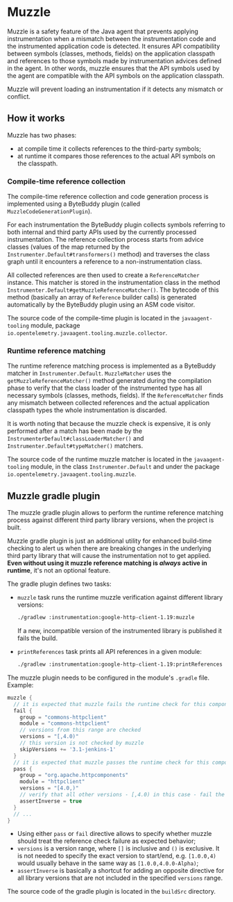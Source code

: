 # Muzzle

Muzzle is a safety feature of the Java agent that prevents applying instrumentation when a mismatch
between the instrumentation code and the instrumented application code is detected.
It ensures API compatibility between symbols (classes, methods, fields) on the application classpath
and references to those symbols made by instrumentation advices defined in the agent.
In other words, muzzle ensures that the API symbols used by the agent are compatible with the API
symbols on the application classpath.

Muzzle will prevent loading an instrumentation if it detects any mismatch or conflict.

## How it works

Muzzle has two phases:
* at compile time it collects references to the third-party symbols;
* at runtime it compares those references to the actual API symbols on the classpath.

### Compile-time reference collection

The compile-time reference collection and code generation process is implemented using a ByteBuddy
plugin (called `MuzzleCodeGenerationPlugin`).

For each instrumentation the ByteBuddy plugin collects symbols referring to both internal and third
party APIs used by the currently processed instrumentation. The reference collection process starts
from advice classes (values of the map returned by the `Instrumenter.Default#transformers()` method)
and traverses the class graph until it encounters a reference to a non-instrumentation class.

All collected references are then used to create a `ReferenceMatcher` instance. This matcher
is stored in the instrumentation class in the method `Instrumenter.Default#getMuzzleReferenceMatcher()`.
The bytecode of this method (basically an array of `Reference` builder calls) is generated
automatically by the ByteBuddy plugin using an ASM code visitor.

The source code of the compile-time plugin is located in the `javaagent-tooling` module,
package `io.opentelemetry.javaagent.tooling.muzzle.collector`.

### Runtime reference matching

The runtime reference matching process is implemented as a ByteBuddy matcher in `Instrumenter.Default`.
`MuzzleMatcher` uses the `getMuzzleReferenceMatcher()` method generated during the compilation phase
to verify that the class loader of the instrumented type has all necessary symbols (classes,
methods, fields). If the `ReferenceMatcher` finds any mismatch between collected references and the
actual application classpath types the whole instrumentation is discarded.

It is worth noting that because the muzzle check is expensive, it is only performed after a match
has been made by the `InstrumenterDefault#classLoaderMatcher()` and `Instrumenter.Default#typeMatcher()`
matchers.

The source code of the runtime muzzle matcher is located in the `javaagent-tooling` module,
in the class `Instrumenter.Default` and under the package `io.opentelemetry.javaagent.tooling.muzzle`.

## Muzzle gradle plugin

The muzzle gradle plugin allows to perform the runtime reference matching process against different
third party library versions, when the project is built.

Muzzle gradle plugin is just an additional utility for enhanced build-time checking
to alert us when there are breaking changes in the underlying third party library
that will cause the instrumentation not to get applied.
**Even without using it muzzle reference matching is _always_ active in runtime**,
it's not an optional feature.

The gradle plugin defines two tasks:

* `muzzle` task runs the runtime muzzle verification against different library versions:
    ```sh
    ./gradlew :instrumentation:google-http-client-1.19:muzzle
    ```
    If a new, incompatible version of the instrumented library is published it fails the build.

* `printReferences` task prints all API references in a given module:
    ```sh
    ./gradlew :instrumentation:google-http-client-1.19:printReferences
    ```

The muzzle plugin needs to be configured in the module's `.gradle` file.
Example:

```groovy
muzzle {
  // it is expected that muzzle fails the runtime check for this component
  fail {
    group = "commons-httpclient"
    module = "commons-httpclient"
    // versions from this range are checked
    versions = "[,4.0)"
    // this version is not checked by muzzle
    skipVersions += '3.1-jenkins-1'
  }
  // it is expected that muzzle passes the runtime check for this component
  pass {
    group = "org.apache.httpcomponents"
    module = "httpclient"
    versions = "[4.0,)"
    // verify that all other versions - [,4.0) in this case - fail the muzzle runtime check
    assertInverse = true
  }
  // ...
}
```

* Using either `pass` or `fail` directive allows to specify whether muzzle should treat the
  reference check failure as expected behavior;
* `versions` is a version range, where `[]` is inclusive and `()` is exclusive. It is not needed to
  specify the exact version to start/end, e.g. `[1.0.0,4)` would usually behave in the same way as
  `[1.0.0,4.0.0-Alpha)`;
* `assertInverse` is basically a shortcut for adding an opposite directive for all library versions
  that are not included in the specified `versions` range.

The source code of the gradle plugin is located in the `buildSrc` directory.
